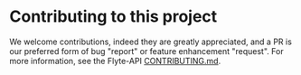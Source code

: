# Contributing to this project

We welcome contributions, indeed they are greatly appreciated, and a PR is our
preferred form of bug "report" or feature enhancement "request". For more
information, see the Flyte-API [CONTRIBUTING.md](https://github.com/ExpediaGroup/flyte/blob/master/docs/contributing/overview.md).

